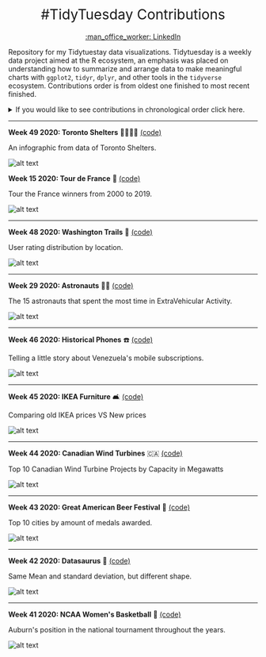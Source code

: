 <h1 style="font-weight:normal" align="center">
 #TidyTuesday Contributions
</h1>
<a href="https://www.linkedin.com/in/luis-freites-navia/">
<p align="center">:man_office_worker: LinkedIn</p>
</a>

Repository for my Tidytuestay data visualizations. Tidytuesday is a weekly data project aimed at the R ecosystem, an emphasis was placed on understanding how to summarize and arrange data to make meaningful charts with `ggplot2`, `tidyr`, `dplyr`, and other tools in the `tidyverse` ecosystem.
Contributions order is from oldest one finished to most recent finished.

<details>
  <summary>If you would like to see contributions in chronological order click here.</summary>

<!-- toc -->
**Contributions 2020**
 - 2020/Week 15: [Tour de France :bicyclist:](https://github.com/Zetluis/R_Tidytuesday/tree/master/W15_Tour_de_France)
 - 2020/Week 29: [Astronauts :astronaut:](https://github.com/Zetluis/R_Tidytuesday/tree/master/W29_Astronauts)
 - 2020/Week 41: [NCAA Women's Basketball :basketball:](https://github.com/Zetluis/R_Tidytuesday/tree/master/W41_NCAA_women_basketball)
 - 2020/Week 42: [Datasaurus :t-rex:](https://github.com/Zetluis/R_Tidytuesday/tree/master/W42_datasaurus)
 - 2020/Week 43: [Beer Awards :beer:](https://github.com/Zetluis/R_Tidytuesday/tree/master/W43_Beer_Awards)
 - 2020/Week 44: [Canadian Wind Turbines :canada:](https://github.com/Zetluis/R_Tidytuesday/tree/master/W44_Canadian_Wind_Turbines)
 - 2020/Week 45: [Ikea Furniture :couch_and_lamp:](https://github.com/Zetluis/R_Tidytuesday/tree/master/W45_IKEA_Furniture)
 - 2020/Week 46: [Phone Usage :phone:](https://github.com/Zetluis/R_Tidytuesday/tree/master/W46_%20Phone_Usage)
 - 2020/Week 48: [Washigton Trails :sunrise_over_mountains:](https://github.com/Zetluis/R_Tidytuesday/tree/master/W48_Washington_Trails)
 - 2020/Week 49: [Toronto Shelters :family_man_woman_girl_boy:](https://github.com/Zetluis/R_Tidytuesday/tree/master/W49_Toronto_Shelters)
<!-- tocstop -->

</details>

---
**Week 49 2020: Toronto Shelters** :family_man_woman_girl_boy: [(code)](https://github.com/Zetluis/R_Tidytuesday/blob/master/W49_Toronto_Shelters/W49_Toronto_Shelters.R)

An infographic from data of Toronto Shelters.

![alt text](https://github.com/Zetluis/R_Tidytuesday/blob/master/W49_Toronto_Shelters/Shelters.png)

**Week 15 2020: Tour de France** :bicyclist: [(code)](https://github.com/Zetluis/R_Tidytuesday/blob/master/W15_Tour_de_France/W15_Tour_de_France.R)

Tour the France winners from 2000 to 2019.

![alt text](https://github.com/Zetluis/R_Tidytuesday/blob/master/W15_Tour_de_France/tdf_table.jpg)

---
**Week 48 2020: Washington Trails** :sunrise_over_mountains: [(code)](https://github.com/Zetluis/R_Tidytuesday/blob/master/W48_Washington_Trails/W48_Washington_Trails.R)

User rating distribution by location.

![alt text](https://github.com/Zetluis/R_Tidytuesday/blob/master/W48_Washington_Trails/washington_ridge_plot.png)

---
**Week 29 2020: Astronauts** :astronaut: [(code)](https://github.com/Zetluis/R_Tidytuesday/blob/master/W29_Astronauts/W29_Astronauts.R)

The 15 astronauts that spent the most time in ExtraVehicular Activity.

![alt text](https://github.com/Zetluis/R_Tidytuesday/blob/master/W29_Astronauts/astronauts.png)

---
**Week 46 2020: Historical Phones** :phone: [(code)](https://github.com/Zetluis/R_Tidytuesday/blob/master/W46_%20Phone_Usage/W46_%20Phone_Usage.R)

Telling a little story about Venezuela's mobile subscriptions.

![alt text](https://github.com/Zetluis/R_Tidytuesday/blob/master/W46_%20Phone_Usage/venezuela_story.png)

---
**Week 45 2020: IKEA Furniture** :couch_and_lamp: [(code)](https://github.com/Zetluis/R_Tidytuesday/blob/master/W45_IKEA_Furniture/W45_IKEA_Furniture.R)

Comparing old IKEA prices VS New prices

![alt text](https://github.com/Zetluis/R_Tidytuesday/blob/master/W45_IKEA_Furniture/ikea_plot.png)

---
**Week 44 2020: Canadian Wind Turbines** :canada: [(code)](https://github.com/Zetluis/R_Tidytuesday/blob/master/W44_Canadian_Wind_Turbines/W44_Canadian_Wind_Turbines.R)

Top 10 Canadian Wind Turbine Projects by Capacity in Megawatts

![alt text](https://github.com/Zetluis/R_Tidytuesday/blob/master/W44_Canadian_Wind_Turbines/wind%20tablePNG.PNG?raw=true)

---
**Week 43 2020: Great American Beer Festival** :beer: [(code)](https://github.com/Zetluis/R_Tidytuesday/blob/master/W43_Beer_Awards/W43_Beer_Awards.R)

Top 10 cities by amount of medals awarded.

![alt text](https://github.com/Zetluis/R_Tidytuesday/blob/master/W43_Beer_Awards/GABF.png)

---
**Week 42 2020: Datasaurus** :t-rex: [(code)](https://github.com/Zetluis/R_Tidytuesday/blob/master/W42_datasaurus/W42_datasaurus.R)

Same Mean and standard deviation, but different shape.

![alt text](https://github.com/Zetluis/R_Tidytuesday/blob/master/W42_datasaurus/datasaurus.png)

---
**Week 41 2020: NCAA Women's Basketball** :basketball: [(code)](https://github.com/Zetluis/R_Tidytuesday/blob/master/W41_NCAA_women_basketball/W41_NCAA_women_basketball.R)

Auburn's position in the national tournament throughout the years. 

![alt text](https://github.com/Zetluis/R_Tidytuesday/blob/master/W41_NCAA_women_basketball/Team_position.png)


